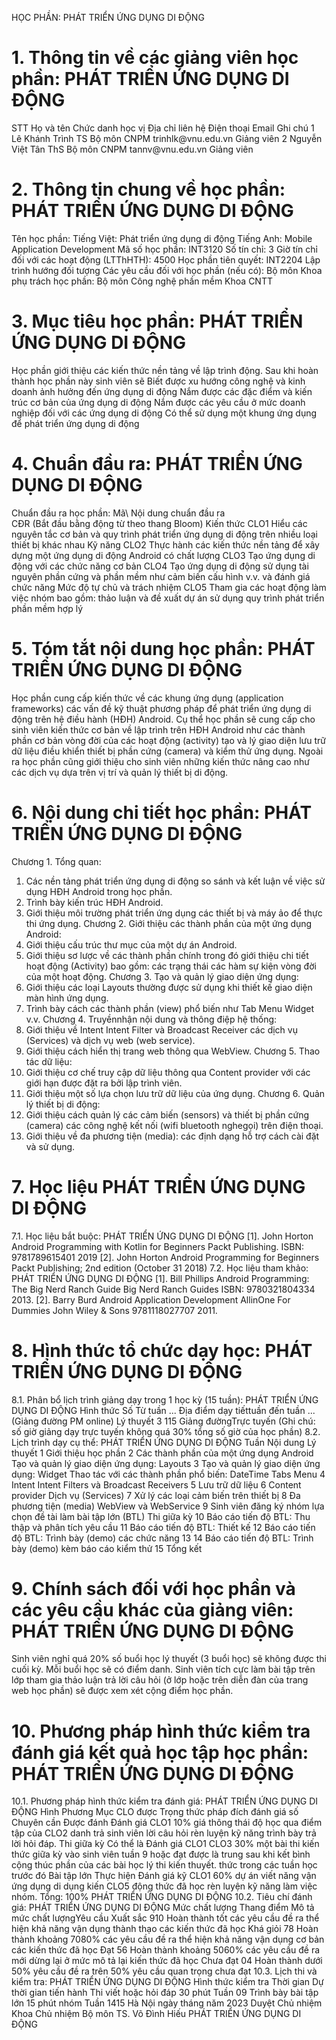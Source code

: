 HỌC PHẦN: PHÁT TRIỂN ỨNG DỤNG DI ĐỘNG
# 1. Thông tin về các giảng viên học phần: PHÁT TRIỂN ỨNG DỤNG DI ĐỘNG
STT Họ và tên Chức danh học vị Địa chỉ liên hệ Điện thoại Email Ghi chú 1 Lê Khánh Trình TS Bộ môn CNPM trinhlk\@vnu.edu.vn Giảng viên
2 Nguyễn Việt Tân ThS Bộ môn CNPM tannv\@vnu.edu.vn Giảng viên
# 2. Thông tin chung về học phần: PHÁT TRIỂN ỨNG DỤNG DI ĐỘNG
Tên học phần: Tiếng Việt: Phát triển ứng dụng di động Tiếng Anh: Mobile Application Development Mã số học phần: INT3120 Số tín chỉ: 3 Giờ tín chỉ đối với các hoạt động (LTThHTH): 4500 Học phần tiên quyết: INT2204 Lập trình hướng đối tượng Các yêu cầu đối với học phần (nếu có): Bộ môn Khoa phụ trách học phần: Bộ môn Công nghệ phần mềm Khoa CNTT
# 3. Mục tiêu học phần: PHÁT TRIỂN ỨNG DỤNG DI ĐỘNG
Học phần giới thiệu các kiến thức nền tảng về lập trình động. Sau khi hoàn thành học phần này sinh viên sẽ Biết được xu hướng công nghệ và kinh doanh ảnh hưởng đến ứng dụng di động Nắm được các đặc điểm và kiến trúc cơ bản của ứng dụng di động Nắm được các yêu cầu ở mức doanh nghiệp đối với các ứng dụng di động Có thể sử dụng một khung ứng dụng để phát triển ứng dụng di động
# 4. Chuẩn đầu ra: PHÁT TRIỂN ỨNG DỤNG DI ĐỘNG
Chuẩn đầu ra học phần: Mã\ Nội dung chuẩn đầu ra\
CĐR (Bắt đầu bằng động từ theo thang Bloom) Kiến thức
CLO1 Hiểu các nguyên tắc cơ bản và quy trình phát triển ứng dụng di động trên nhiều loại thiết bị khác nhau
Kỹ năng
CLO2 Thực hành các kiến thức nền tảng để xây dựng một ứng dụng di động Android có chất lượng
CLO3 Tạo ứng dụng di động với các chức năng cơ bản
CLO4 Tạo ứng dụng di động sử dụng tài nguyên phần cứng và phần mềm như cảm biến cấu hình v.v. và đánh giá chức năng
Mức độ tự chủ và trách nhiệm
CLO5 Tham gia các hoạt động làm việc nhóm bao gồm: thảo luận và đề xuất dự án sử dụng quy trình phát triển phần mềm hợp lý 
# 5. Tóm tắt nội dung học phần: PHÁT TRIỂN ỨNG DỤNG DI ĐỘNG
Học phần cung cấp kiến thức về các khung ứng dụng (application frameworks) các vấn đề kỹ thuật phương pháp để phát triển ứng dụng di động trên hệ điều hành (HĐH) Android. Cụ thể học phần sẽ cung cấp cho sinh viên kiến thức cơ bản về lập trình trên HĐH Android như các thành phần cơ bản vòng đời của các hoạt động (activity) tạo và lý giao diện lưu trữ dữ liệu điều khiển thiết bị phần cứng (camera) và kiểm thử ứng dụng. Ngoài ra học phần cũng giới thiệu cho sinh viên những kiến thức nâng cao như các dịch vụ dựa trên vị trí và quản lý thiết bị di động.
# 6. Nội dung chi tiết học phần: PHÁT TRIỂN ỨNG DỤNG DI ĐỘNG
Chương 1. Tổng quan:
1. Các nền tảng phát triển ứng dụng di động so sánh và kết luận về việc sử dụng HĐH Android trong học phần.
2. Trình bày kiến trúc HĐH Android.
3. Giới thiệu môi trường phát triển ứng dụng các thiết bị và máy ảo để thực thi ứng dụng.
Chương 2. Giới thiệu các thành phần của một ứng dụng Android:
1. Giới thiệu cấu trúc thư mục của một dự án Android.
2. Giới thiệu sơ lược về các thành phần chính trong đó giới thiệu chi tiết hoạt động (Activity) bao gồm: các trạng thái các hàm sự kiện vòng đời của một hoạt động.
Chương 3. Tạo và quản lý giao diện ứng dụng:
1. Giới thiệu các loại Layouts thường được sử dụng khi thiết kế giao diện màn hình ứng dụng.
2. Trình bày cách các thành phần (view) phổ biến như Tab Menu Widget v.v.
Chương 4. Truyềnnhận nội dung và thông điệp hệ thống:
1. Giới thiệu về Intent Intent Filter và Broadcast Receiver các dịch vụ (Services) và dịch vụ web (web service).
2. Giới thiệu cách hiển thị trang web thông qua WebView.
Chương 5. Thao tác dữ liệu:
1. Giới thiệu cơ chế truy cập dữ liệu thông qua Content provider với các giới hạn được đặt ra bởi lập trình viên.
2. Giới thiệu một số lựa chọn lưu trữ dữ liệu của ứng dụng.
Chương 6. Quản lý thiết bị di động:
1. Giới thiệu cách quản lý các cảm biến (sensors) và thiết bị phần cứng (camera) các công nghệ kết nối (wifi bluetooth nghegọi) trên điện thoại.
2. Giới thiệu về đa phương tiện (media): các định dạng hỗ trợ cách cài đặt và sử dụng.
# 7. Học liệu PHÁT TRIỂN ỨNG DỤNG DI ĐỘNG
7.1. Học liệu bắt buộc: PHÁT TRIỂN ỨNG DỤNG DI ĐỘNG \[1\]. John Horton Android Programming with Kotlin for Beginners Packt
Publishing. ISBN: 9781789615401 2019
\[2\]. John Horton Android Programming for Beginners Packt Publishing;
2nd edition (October 31 2018)
7.2. Học liệu tham khảo: PHÁT TRIỂN ỨNG DỤNG DI ĐỘNG \[1\]. Bill Phillips Android Programming: The Big Nerd Ranch Guide Big
Nerd Ranch Guides ISBN: 9780321804334 2013.
\[2\]. Barry Burd Android Application Development AllinOne For
Dummies John Wiley & Sons 9781118027707 2011.
# 8. Hình thức tổ chức dạy học: PHÁT TRIỂN ỨNG DỤNG DI ĐỘNG
8.1. Phân bổ lịch trình giảng dạy trong 1 học kỳ (15 tuần): PHÁT TRIỂN ỨNG DỤNG DI ĐỘNG Hình thức Số Từ tuần ... Địa điểm dạy tiếttuần đến tuần ... (Giảng đường PM online) Lý thuyết 3 115 Giảng đườngTrực tuyến (Ghi chú: số giờ giảng dạy trực tuyến không quá 30% tổng số giờ của học
phần)
8.2. Lịch trình dạy cụ thể: PHÁT TRIỂN ỨNG DỤNG DI ĐỘNG Tuần Nội dung Lý thuyết 1 Giới thiệu học phần 2 Các thành phần của một ứng dụng Android Tạo và quản lý giao diện ứng dụng: Layouts 3 Tạo và quản lý giao diện ứng dụng: Widget Thao tác với các thành phần phổ biến: DateTime Tabs Menu 4 Intent Intent Filters và Broadcast Receivers 5 Lưu trữ dữ liệu 6 Content provider Dịch vụ (Services) 7 Xử lý các loại cảm biến trên thiết bị 8 Đa phương tiện (media) WebView và WebService 9 Sinh viên đăng ký nhóm lựa chọn đề tài làm bài tập lớn (BTL) Thi giữa kỳ 10 Báo cáo tiến độ BTL: Thu thập và phân tích yêu cầu 11 Báo cáo tiến độ BTL: Thiết kế 12 Báo cáo tiến độ BTL: Trình bày (demo) các chức năng 13 14 Báo cáo tiến độ BTL: Trình bày (demo) kèm báo cáo kiểm thử 15 Tổng kết 
# 9. Chính sách đối với học phần và các yêu cầu khác của giảng viên: PHÁT TRIỂN ỨNG DỤNG DI ĐỘNG 
Sinh viên nghỉ quá 20% số buổi học lý thuyết (3 buổi học) sẽ không được thi cuối kỳ. Mỗi buổi học sẽ có điểm danh. Sinh viên tích cực làm bài tập trên lớp tham gia thảo luận trả lời câu hỏi (ở lớp hoặc trên diễn đàn của trang web học phần) sẽ được xem xét cộng điểm học phần.
# 10. Phương pháp hình thức kiểm tra đánh giá kết quả học tập học phần: PHÁT TRIỂN ỨNG DỤNG DI ĐỘNG
10.1. Phương pháp hình thức kiểm tra đánh giá: PHÁT TRIỂN ỨNG DỤNG DI ĐỘNG Hình Phương Mục CLO được Trọng thức pháp đích đánh giá số Chuyên cần Được đánh Đánh giá CLO1 10% giá thông thái độ học qua điểm tập của CLO2 danh trả sinh viên lời câu hỏi rèn luyện kỹ năng trình bày trả lời hỏi đáp. Thi giữa kỳ Có thể là Đánh giá CLO1 CLO3 30% một bài thi kiến thức giữa kỳ vào sinh viên tuần 9 hoặc đạt được là trung sau khi kết bình cộng thúc phần của các bài học lý thi kiến thuyết. thức trong các tuần học trước đó Bài tập lớn Thực hiện Đánh giá kỹ CLO1 60% dự án viết năng vận ứng dụng di dụng kiến CLO5 động thức đã học rèn luyện kỹ năng làm việc nhóm. Tổng: 100% PHÁT TRIỂN ỨNG DỤNG DI ĐỘNG 10.2. Tiêu chí đánh giá: PHÁT TRIỂN ỨNG DỤNG DI ĐỘNG Mức chất lượng Thang điểm Mô tả mức chất lượngYêu cầu Xuất sắc 910 Hoàn thành tốt các yêu cầu đề ra thể hiện khả năng vận dụng thành thạo các kiến thức đã học
Khá giỏi 78 Hoàn thành khoảng 7080% các yêu cầu đề ra thể hiện khả năng vận dụng cơ bản các kiến thức đã học
Đạt 56 Hoàn thành khoảng 5060% các yêu cầu đề ra mới dừng lại ở mức mô tả lại kiến thức đã học
Chưa đạt 04 Hoàn thành dưới 50% yêu cầu đề ra trên 50% yêu cầu quan trọng chưa đạt
10.3. Lịch thi và kiểm tra: PHÁT TRIỂN ỨNG DỤNG DI ĐỘNG Hình thức kiểm tra Thời gian Dự thời gian tiến hành Thi viết hoặc hỏi đáp 30 phút Tuần 09
Trình bày bài tập lớn 15 phút nhóm Tuần 1415
Hà Nội ngày tháng năm 2023 Duyệt Chủ nhiệm Khoa Chủ nhiệm Bộ môn TS. Võ Đình Hiếu PHÁT TRIỂN ỨNG DỤNG DI ĐỘNG